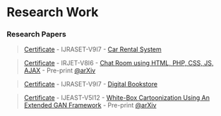 # Research Work

### Research Papers

  >[Certificate](https://github.com/Amey-Thakur/ACHIEVEMENTS/blob/main/Research%20Papers/Certificates/IJRASET36339%20-%20Car%20Rental%20System.pdf) - IJRASET-V9I7 - [Car Rental System](https://doi.org/10.22214/ijraset.2021.36339)
  
  >[Certificate](https://github.com/Amey-Thakur/ACHIEVEMENTS/blob/main/Research%20Papers/Certificates/IRJET-%20Chat%20Room%20using%20HTML%2C%20PHP%2C%20CSS%2C%20JS%2C%20AJAX.jpg) - IRJET-V8I6 - [Chat Room using HTML, PHP, CSS, JS, AJAX](https://www.irjet.net/archives/V8/i6/IRJET-V8I6348.pdf) - Pre-print [@arXiv](https://arxiv.org/abs/2106.14704)
  
  >[Certificate](https://github.com/Amey-Thakur/ACHIEVEMENTS/blob/main/Research%20Papers/Certificates/IJRASET36609%20-%20Digital%20Bookstore.pdf) - IJRASET-V9I7 - [Digital Bookstore](https://doi.org/10.22214/ijraset.2021.36609)
  
  >[Certificate]() - IJEAST-V5I12 - [White-Box Cartoonization Using An Extended GAN Framework](https://www.ijeast.com/papers/294-298,Tesma512,IJEAST.pdf) - Pre-print [@arXiv](https://arxiv.org/abs/2107.04551)
